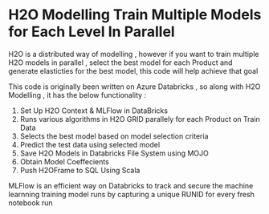 # H2O Modelling Train Multiple Models for Each Level In Parallel

H2O is a distributed way of modelling , however if you want to train multiple H2O models in parallel , select the best model for each Product and generate elasticties for the best model, this code will  help achieve that goal 

This code is originally been written on Azure Databricks , so along with H2O Modelling , it has the below functionality :  

1. Set Up H2O Context & MLFlow in DataBricks
2. Runs various algorithms in H2O GRID parallely for each Product on Train Data
3. Selects the best model based on model selection criteria
4. Predict the test data using selected model
5. Save H2O Models in Databricks File System using MOJO
6. Obtain Model Coeffecients
7. Push H2OFrame to SQL Using Scala 

MLFlow is an efficient way on Databricks to track and secure the machine learnning training model runs by capturing a unique RUNID for every fresh notebook run 

